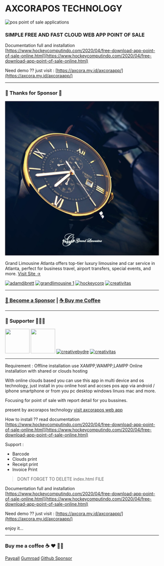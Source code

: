 # AXCORAPOS TECHNOLOGY
![pos point of sale applications](https://mesinkasir.github.io/posapp/main/images/aplikasikasironline.png)
### SIMPLE FREE AND FAST CLOUD WEB APP POINT OF SALE

Documentation full and installation [https://www.hockeycomputindo.com/2020/04/free-download-app-point-of-sale-online.html](https://www.hockeycomputindo.com/2020/04/free-download-app-point-of-sale-online.html)

Need demo ?? just visit : [https://axcora.my.id/axcoraapp/](https://axcora.my.id/axcoraapp/)


----------------------------------------

### 💖 Thanks for Sponsor 🤞

<a href="https://www.grandlimoatlanta.com"><img src="https://raw.githubusercontent.com/mesinkasir/markdownuts/refs/heads/main/sponsor.webp" alt="grandlimousine atlanta"/></a>
<p>Grand Limousine Atlanta offers top-tier luxury limousine and car service in Atlanta, perfect for business travel, airport transfers, special events, and more. <a href="https://www.grandlimoatlanta.com">Visit Site →</a></p>

<a href="https://www.adamdjbrett.com/" target="_blank"><img src="https://github.com/adamdjbrett/adamdjbrett.github.io/blob/master/assets/img/open-graph-logo.png?raw=true" alt="adamdjbrett" width="200" height="200"/></a> <a href="https://www.grandlimousine.com/" target="_blank"><img src="https://avatars.githubusercontent.com/u/136876765?v=4" alt="grandlimousine 1" width="200" height="200"/></a> <a href="https://www.hockeycomputindo.com/themes/" target="_blank"><img src="https://www.hockeycomputindo.com/img/hockeycompcarwebsite.jpg" alt="hockeycorp" width="200" height="200"/></a>  <a href="https://fiverr.com/creativitas/" target="_blank"><img src="https://creativitas.github.io//assets/img/creativitaswebdev.webp" alt="creativitas" width="200" height="200"/></a>

----------------------------------------

### [🚀 Become a Sponsor](https://github.com/sponsors/mesinkasir) | [☕ Buy me Coffee](https://www.paypal.com/cgi-bin/webscr?cmd=_s-xclick&hosted_button_id=JVZVXBC4N9DAN)

----------------------------------------

### 🥇 Supporter 👨🏻‍🚀

<a href="https://github.com/adamdjbrett"><img src="https://avatars.githubusercontent.com/u/22662978?v=4" width="80" height="80"/></a> <a href="https://github.com/grandlimo/"><img src="https://avatars.githubusercontent.com/u/136876765?v=4" width="80" height="80"/></a> <a href="https://github.com/creativebydre"><img alt="creativebydre" src="https://avatars.githubusercontent.com/u/70264436?v=4" width="80" height="80"/></a> <a href="https://github.com/creativitas"><img alt="creativitas" src="https://avatars.githubusercontent.com/u/112189857?v=4" width="80" height="80"/></a>

----------------------------------------

Requirement : 
Offline installation use XAMPP,WAMPP,LAMPP
Online installation with shared or clouds hosting

With online clouds based you can use this app in multi device and os technology, just install in you online host and accses pos app via android / iphone smartphone or from you pc desktop windows linuxs mac and more.

Focusing for point of sale with report detail for you bussines.

present by axcorapos technology
[visit axcorapos web app](https://axcora.com)


How to install ?? read documentation [https://www.hockeycomputindo.com/2020/04/free-download-app-point-of-sale-online.html](https://www.hockeycomputindo.com/2020/04/free-download-app-point-of-sale-online.html)

Support :
- Barcode
- Clouds print
- Receipt print
- Invoice Print

> DONT FORGET TO DELETE index.html FILE



Documentation full and installation [https://www.hockeycomputindo.com/2020/04/free-download-app-point-of-sale-online.html](https://www.hockeycomputindo.com/2020/04/free-download-app-point-of-sale-online.html)

Need demo ?? just visit : [https://axcora.my.id/axcoraapp/](https://axcora.my.id/axcoraapp/)

enjoy it...

---------------------------------

### Buy me a coffee ☕️ ❤️  ✌🏻 

[Paypall](https://www.paypal.com/cgi-bin/webscr?cmd=_s-xclick&hosted_button_id=JVZVXBC4N9DAN) [Gumroad](https://creativitaz.gumroad.com/l/coffee) [Github Sponsor](https://github.com/sponsors/mesinkasir)

